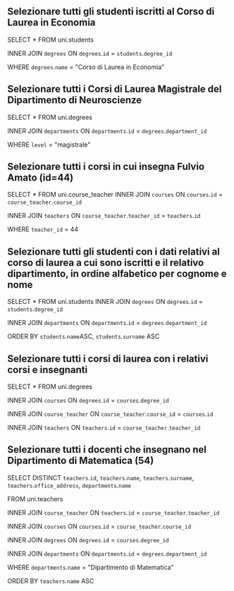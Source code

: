 ## Selezionare tutti gli studenti iscritti al Corso di Laurea in Economia

SELECT \* FROM uni.students

INNER JOIN `degrees`
ON `degrees`.`id` = `students`.`degree_id`

WHERE `degrees`.`name` = "Corso di Laurea in Economia"

## Selezionare tutti i Corsi di Laurea Magistrale del Dipartimento di Neuroscienze

SELECT \* FROM uni.degrees

INNER JOIN `departments`
ON `departments`.`id` = `degrees`.`department_id`

WHERE `level` = "magistrale"

## Selezionare tutti i corsi in cui insegna Fulvio Amato (id=44)

SELECT \* FROM uni.course_teacher
INNER JOIN `courses`
ON `courses`.`id` = `course_teacher`.`course_id`

INNER JOIN `teachers`
ON `course_teacher`.`teacher_id` = `teachers`.`id`

WHERE `teacher_id` = 44

## Selezionare tutti gli studenti con i dati relativi al corso di laurea a cui sono iscritti e il relativo dipartimento, in ordine alfabetico per cognome e nome

SELECT \* FROM uni.students
INNER JOIN `degrees`
ON `degrees`.`id` = `students`.`degree_id`

INNER JOIN `departments`
ON `departments`.`id` = `degrees`.`department_id`

ORDER BY `students`.`name`ASC, `students`.`surname` ASC

## Selezionare tutti i corsi di laurea con i relativi corsi e insegnanti

SELECT \* FROM uni.degrees

INNER JOIN `courses`
ON `degrees`.`id` = `courses`.`degree_id`

INNER JOIN `course_teacher`
ON `course_teacher`.`course_id` = `courses`.`id`

INNER JOIN `teachers`
ON `teachers`.`id` = `course_teacher`.`teacher_id`

## Selezionare tutti i docenti che insegnano nel Dipartimento di Matematica (54)

SELECT DISTINCT
`teachers`.`id`,
`teachers`.`name`,
`teachers`.`surname`,
`teachers`.`office_address`,
`departments`.`name`

FROM uni.teachers

INNER JOIN `course_teacher`
ON `teachers`.`id` = `course_teacher`.`teacher_id`

INNER JOIN `courses`
ON `courses`.`id` = `course_teacher`.`course_id`

INNER JOIN `degrees`
ON `degrees`.`id` = `courses`.`degree_id`

INNER JOIN `departments`
ON `departments`.`id` = `degrees`.`department_id`

WHERE `departments`.`name` = "Dipartimento di Matematica"

ORDER BY `teachers`.`name` ASC
